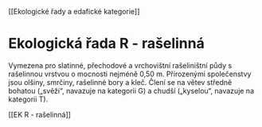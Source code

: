 [[Ekologické řady a edafické kategorie]]

# Ekologická řada R - rašelinná

Vymezena pro slatinné, přechodové a vrchovištní rašeliništní půdy s rašelinnou vrstvou o mocnosti nejméně 0,50 m. Přirozenými společenstvy jsou olšiny, smrčiny, rašelinné bory a kleč. Člení se na větev středně bohatou („svěží“, navazuje na kategorii G) a chudší („kyselou“, navazuje na kategorii T).

[[EK R - rašelinná]]
